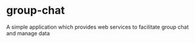 # group-chat
A simple application which provides web services to facilitate group chat and manage data
